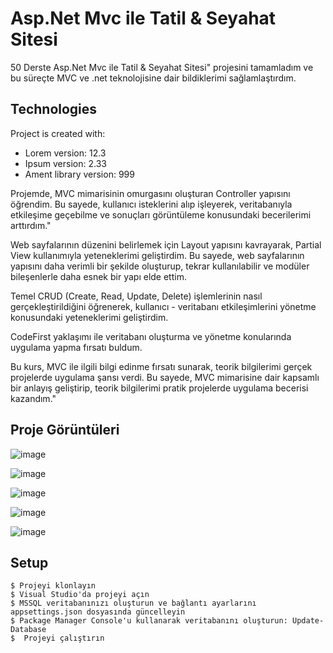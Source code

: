 # Asp.Net Mvc ile Tatil & Seyahat Sitesi


50 Derste Asp.Net Mvc ile Tatil & Seyahat Sitesi" projesini tamamladım ve bu süreçte MVC ve .net teknolojisine dair bildiklerimi sağlamlaştırdım.

## Technologies
Project is created with:
* Lorem version: 12.3
* Ipsum version: 2.33
* Ament library version: 999

Projemde, MVC mimarisinin omurgasını oluşturan Controller yapısını öğrendim. Bu sayede, kullanıcı isteklerini alıp işleyerek, veritabanıyla etkileşime geçebilme ve sonuçları görüntüleme konusundaki becerilerimi arttırdım."

Web sayfalarının düzenini belirlemek için Layout yapısını kavrayarak, Partial View kullanımıyla yeteneklerimi geliştirdim. Bu sayede, web sayfalarının yapısını daha verimli bir şekilde oluşturup, tekrar kullanılabilir ve modüler bileşenlerle daha esnek bir yapı elde ettim.

Temel CRUD (Create, Read, Update, Delete) işlemlerinin nasıl gerçekleştirildiğini öğrenerek, kullanıcı - veritabanı etkileşimlerini yönetme konusundaki yeteneklerimi geliştirdim. 

CodeFirst yaklaşımı ile veritabanı oluşturma ve yönetme konularında uygulama yapma fırsatı buldum.

Bu kurs, MVC ile ilgili bilgi edinme fırsatı sunarak, teorik bilgilerimi gerçek projelerde uygulama şansı verdi. Bu sayede, MVC mimarisine dair kapsamlı bir anlayış geliştirip, teorik bilgilerimi pratik projelerde uygulama becerisi kazandım."

## Proje Görüntüleri
![image](https://github.com/merkurluxury/MVCTravel/assets/67855084/f4826375-df0d-4bf7-8ca8-d65de057db72)

![image](https://github.com/merkurluxury/MVCTravel/assets/67855084/2f143d20-334d-4bef-b779-0a50f926650e)

![image](https://github.com/merkurluxury/MVCTravel/assets/67855084/bf0c6ae8-7191-4dc9-84e7-3531d0791c44)

![image](https://github.com/merkurluxury/MVCTravel/assets/67855084/881c0eaf-3aaf-4f47-b100-1c60c6b4a5b7)

![image](https://github.com/merkurluxury/MVCTravel/assets/67855084/e563c743-bc89-4dcd-8823-cbeee7a2d653)


## Setup


```
$ Projeyi klonlayın
$ Visual Studio'da projeyi açın
$ MSSQL veritabanınızı oluşturun ve bağlantı ayarlarını appsettings.json dosyasında güncelleyin
$ Package Manager Console'u kullanarak veritabanını oluşturun: Update-Database
$  Projeyi çalıştırın
```



